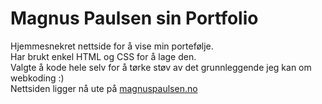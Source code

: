 # Magnus Paulsen sin Portfolio
Hjemmesnekret nettside for å vise min portefølje.  
Har brukt enkel HTML og CSS for å lage den.  
Valgte å kode hele selv for å tørke støv av det grunnleggende jeg kan om webkoding :)  
Nettsiden ligger nå ute på [magnuspaulsen.no](https://magnuspaulsen.no)
